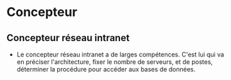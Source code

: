 # Concepteur #

## Concepteur réseau intranet ##
* Le concepteur réseau intranet a de larges compétences. C'est lui qui va en préciser l'architecture, fixer le nombre de serveurs, et de postes, déterminer la procédure pour accéder aux bases de données.
